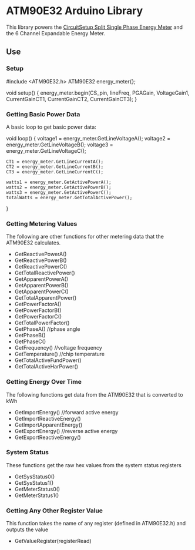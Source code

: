 # ATM90E32 Arduino Library

This library powers the [CircuitSetup Split Single Phase Energy Meter](https://github.com/CircuitSetup/Split-Single-Phase-Energy-Meter) and the 6 Channel Expandable Energy Meter. 

## Use

### Setup 
#include <ATM90E32.h>
ATM90E32 energy_meter{};

void setup() {
   energy_meter.begin(CS_pin, lineFreq, PGAGain, VoltageGain1, CurrentGainCT1, CurrentGainCT2, CurrentGainCT3);
}

### Getting Basic Power Data
A basic loop to get basic power data: 

void loop() {
    voltage1 = energy_meter.GetLineVoltageA();
    voltage2 = energy_meter.GetLineVoltageB();
    voltage3 = energy_meter.GetLineVoltageC();

    CT1 = energy_meter.GetLineCurrentA();
    CT2 = energy_meter.GetLineCurrentB();
    CT3 = energy_meter.GetLineCurrentC();
    
    watts1 = energy_meter.GetActivePowerA();
    watts2 = energy_meter.GetActivePowerB();
    watts3 = energy_meter.GetActivePowerC();
    totalWatts = energy_meter.GetTotalActivePower();
}

### Getting Metering Values
The following are other functions for other metering data that the ATM90E32 calculates.
- GetReactivePowerA()
- GetReactivePowerB()
- GetReactivePowerC()
- GetTotalReactivePower()
- GetApparentPowerA()
- GetApparentPowerB()
- GetApparentPowerC()
- GetTotalApparentPower()
- GetPowerFactorA()
- GetPowerFactorB()
- GetPowerFactorC()
- GetTotalPowerFactor()
- GetPhaseA() //phase angle
- GetPhaseB()
- GetPhaseC()
- GetFrequency() //voltage frequency
- GetTemperature() //chip temperature
- GetTotalActiveFundPower()
- GetTotalActiveHarPower()

### Getting Energy Over Time
The following functions get data from the ATM90E32 that is converted to kWh
- GetImportEnergy() //forward active energy
- GetImportReactiveEnergy()
- GetImportApparentEnergy()
- GetExportEnergy() //reverse active energy
- GetExportReactiveEnergy()

### System Status
These functions get the raw hex values from the system status registers
- GetSysStatus0()
- GetSysStatus1()
- GetMeterStatus0()
- GetMeterStatus1()

### Getting Any Other Register Value
This function takes the name of any register (defined in ATM90E32.h) and outputs the value
- GetValueRegister(registerRead)

